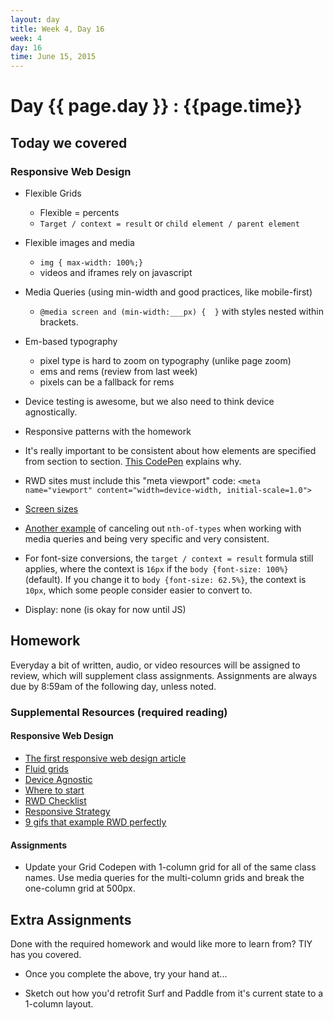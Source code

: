 ```yaml
---
layout: day
title: Week 4, Day 16
week: 4
day: 16
time: June 15, 2015
---
```


# Day {{ page.day }} : {{page.time}}


## Today we covered

### Responsive Web Design
* Flexible Grids
	* Flexible = percents
	* `Target / context = result`  or `child element / parent element`

* Flexible images and media
	* `img { max-width: 100%;}`
	* videos and iframes rely on javascript

* Media Queries (using min-width and good practices, like mobile-first)
	* `@media screen and (min-width:___px) {  }` with styles nested within brackets.

* Em-based typography
	* pixel type is hard to zoom on typography (unlike page zoom)
	* ems and rems (review from last week)
	* pixels can be a fallback for rems

* Device testing is awesome, but we also need to think device agnostically.

* Responsive patterns with the homework

* It's really important to be consistent about how elements are specified from section to section. [This CodePen](http://codepen.io/samkap/pen/GgQLJb) explains why.
* RWD sites must include this "meta viewport" code: `<meta name="viewport" content="width=device-width, initial-scale=1.0">`
* [Screen sizes](http://screensiz.es)
* [Another example](http://codepen.io/samkap/pen/LIhzj) of canceling out `nth-of-types` when working with media queries and being very specific and very consistent.
* For font-size conversions, the `target / context = result` formula still applies, where the context is `16px` if the `body {font-size: 100%}` (default). If you change it to `body {font-size: 62.5%}`, the context is `10px`, which some people consider easier to convert to.
* Display: none (is okay for now until JS)

<!--
![]({{ site.url }}/images/images.jpg)-->



## Homework
Everyday a bit of written, audio, or video resources will be assigned to review, which will supplement class assignments. Assignments are always due by 8:59am of the following day, unless noted.

### Supplemental Resources (required reading)

#### Responsive Web Design

* [The first responsive web design article](http://alistapart.com/article/responsive-web-design)
* [Fluid grids](http://alistapart.com/article/fluidgrids)
* [Device Agnostic](http://trentwalton.com/2014/03/10/device-agnostic)
* [Where to start](http://trentwalton.com/2013/02/07/where-to-start/)
* [RWD Checklist](http://rwdchecklist.com/)
* [Responsive Strategy](http://bradfrost.com/blog/post/responsive-strategy/)
* [9 gifs that example RWD perfectly](http://www.fastcodesign.com/3038367/9-gifs-that-explain-responsive-design-brilliantly)

#### Assignments
* Update your Grid Codepen with 1-column grid for all of the same class names. Use media queries for the multi-column grids and break the one-column grid at 500px.

## Extra Assignments
Done with the required homework and would like more to learn from? TIY has you covered.

* Once you complete the above, try your hand at...

* Sketch out how you'd retrofit Surf and Paddle from it's current state to a 1-column layout.
